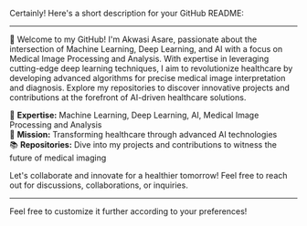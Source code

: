 Certainly! Here's a short description for your GitHub README:

---

👋 Welcome to my GitHub! I'm Akwasi Asare, passionate about the intersection of Machine Learning, Deep Learning, and AI with a focus on Medical Image Processing and Analysis. With expertise in leveraging cutting-edge deep learning techniques, I aim to revolutionize healthcare by developing advanced algorithms for precise medical image interpretation and diagnosis. Explore my repositories to discover innovative projects and contributions at the forefront of AI-driven healthcare solutions.

🔬 **Expertise:** Machine Learning, Deep Learning, AI, Medical Image Processing and Analysis  
🚀 **Mission:** Transforming healthcare through advanced AI technologies  
📚 **Repositories:** Dive into my projects and contributions to witness the future of medical imaging  

Let's collaborate and innovate for a healthier tomorrow! Feel free to reach out for discussions, collaborations, or inquiries.

---

Feel free to customize it further according to your preferences!
